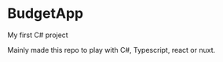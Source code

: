 # BudgetApp
My first C# project

Mainly made this repo to play with C#, Typescript, react or nuxt. 
